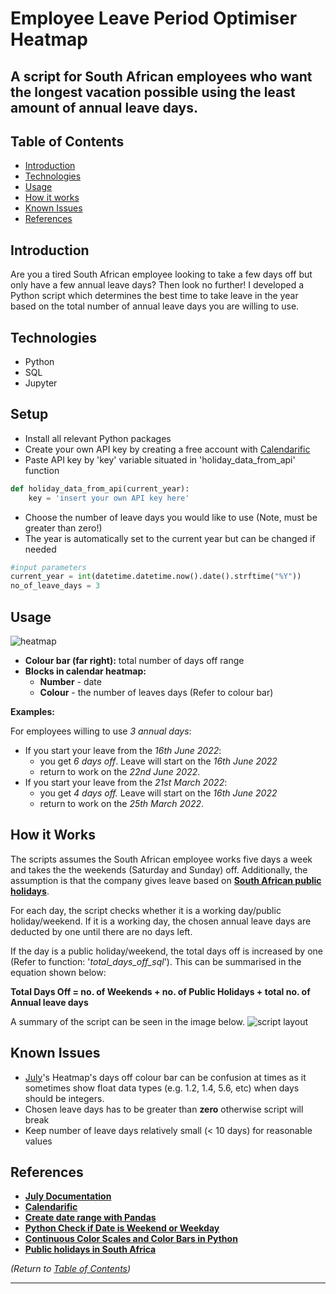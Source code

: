 # Employee Leave Period Optimiser Heatmap

## A script for South African employees who want the longest vacation possible using the least amount of annual leave days. 

## Table of Contents
- [Introduction](#introduction)
- [Technologies](#technologies)
- [Usage](#usage) 
- [How it works](#how-it-works)
- [Known Issues](#known-issues)
- [References](#references)

## Introduction
Are you a tired South African employee looking to take a few days off but only have a few annual leave days? Then look no further! I developed a Python script which determines the best time to take leave in the year based on the total number of annual leave days you are willing to use. 

## Technologies
- Python 
- SQL 
- Jupyter

## Setup 
- Install all relevant Python packages
- Create your own API key by creating a free account with [Calendarific](https://calendarific.com/login)
- Paste API key by 'key' variable situated in 'holiday_data_from_api' function
```python
def holiday_data_from_api(current_year):
	key = 'insert your own API key here'
```

- Choose the number of leave days you would like to use (Note, must be greater than zero!)
- The year is automatically set to the current year but can be changed if needed
```python
#input parameters
current_year = int(datetime.datetime.now().date().strftime("%Y"))
no_of_leave_days = 3
```

## Usage

![heatmap](https://user-images.githubusercontent.com/60255967/196540741-4c997f13-c14b-4349-971e-65d6cf3461b4.png)

- **Colour bar (far right):** total number of days off range
- **Blocks in calendar heatmap:**
	- **Number** - date 
	- **Colour** - the number of leaves days (Refer to colour bar)

**Examples:** 

For employees willing to use *3 annual days*:

- If you start your leave from the *16th June 2022*: 
	- you get *6 days off*. Leave will start on the *16th June 2022*
	- return to work on the *22nd June 2022*.
- If you start your leave from the *21st March 2022*:
	- you get *4 days off.* Leave will start on the *16th June 2022*
	- return to work on the *25th March 2022*.

## How it Works
The scripts assumes the South African employee works five days a week and takes the the weekends (Saturday and Sunday) off. Additionally, the assumption is that the company gives leave based on  **[South African public holidays](https://www.gov.za/about-sa/public-holidays)**.

For each day, the script checks whether it is a working day/public holiday/weekend. If it is a working day, the chosen annual leave days are deducted by one until there are no days left. 

If the day is a public holiday/weekend, the total days off is increased by one (Refer to function: '*total_days_off_sql*'). This can be summarised in the equation shown below:

**Total Days Off = no. of Weekends + no. of Public Holidays + total no. of Annual leave days**


A summary of the script can be seen in the image below. 
![script layout](https://user-images.githubusercontent.com/60255967/196541268-e240c2bd-5f5d-4534-acb7-639b9a4a35d5.png)

## Known Issues
- [July](https://pypi.org/project/july/)'s Heatmap's days off colour bar can be confusion at times as it sometimes show float data types (e.g. 1.2, 1.4, 5.6, etc) when days should be integers.
- Chosen leave days has to be greater than **zero** otherwise script will break
- Keep number of leave days relatively small (< 10 days) for reasonable values

## References
- **[July Documentation](https://pypi.org/project/july/)**
- **[Calendarific](https://calendarific.com/)**
- **[Create date range with Pandas](https://pandas.pydata.org/pandas-docs/stable/reference/api/pandas.date_range.html)**
- **[Python Check if Date is Weekend or Weekday](https://www.itsolutionstuff.com/post/python-check-if-date-is-weekend-or-weekday-exampleexample.html)**
- **[Continuous Color Scales and Color Bars in Python](https://plotly.com/python/colorscales/)**
- **[Public holidays in South Africa](https://www.gov.za/about-sa/public-holidays)**

*(Return to [Table of Contents](#table-of-contents))*

---
